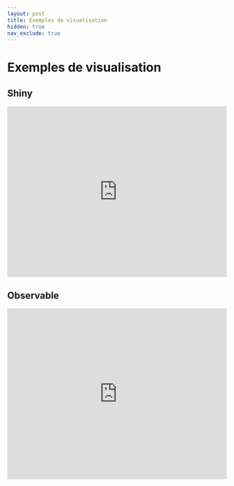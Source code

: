 ```yaml
---
layout: post
title: Exemples de visualisation
hidden: true
nav_exclude: true
---
```

# Exemples de visualisation

## Shiny

<iframe width="100%" height="392" frameborder="0"
  src="https://f-r-e-d.shinyapps.io/datasile_test/"></iframe>
        
## Observable

<iframe width="100%" height="392" frameborder="0"
  src="https://observablehq.com/embed/@fil/nacimientos-en-la-antartida?cells=viewof+data"></iframe>
